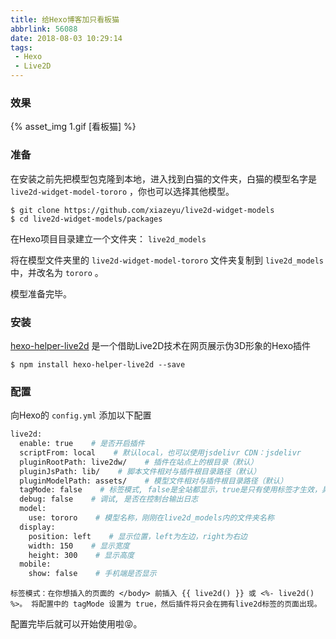 ```yaml
---
title: 给Hexo博客加只看板猫
abbrlink: 56088
date: 2018-08-03 10:29:14
tags: 
 - Hexo
 - Live2D
---
```


### 效果
{% asset_img 1.gif [看板猫] %}

### 准备
在安装之前先把模型包克隆到本地，进入找到白猫的文件夹，白猫的模型名字是 ``live2d-widget-model-tororo`` ，你也可以选择其他模型。

```Shell
$ git clone https://github.com/xiazeyu/live2d-widget-models 
$ cd live2d-widget-models/packages
```

在Hexo项目目录建立一个文件夹： ``live2d_models``

将在模型文件夹里的 ``live2d-widget-model-tororo`` 文件夹复制到 ``live2d_models`` 中，并改名为 ``tororo`` 。

模型准备完毕。

### 安装

[hexo-helper-live2d](https://github.com/EYHN/hexo-helper-live2d/blob/master/README.zh-CN.md) 是一个借助Live2D技术在网页展示伪3D形象的Hexo插件

```Shell
$ npm install hexo-helper-live2d --save
```

### 配置

向Hexo的 ``config.yml`` 添加以下配置

```Bash
live2d:
  enable: true    # 是否开启插件
  scriptFrom: local    # 默认local，也可以使用jsdelivr CDN：jsdelivr
  pluginRootPath: live2dw/    # 插件在站点上的根目录（默认）
  pluginJsPath: lib/    # 脚本文件相对与插件根目录路径（默认）
  pluginModelPath: assets/    # 模型文件相对与插件根目录路径（默认）
  tagMode: false    # 标签模式, false是全站都显示，true是只有使用标签才生效，具体请查看文档
  debug: false    # 调试, 是否在控制台输出日志
  model:
    use: tororo    # 模型名称，刚刚在live2d_models内的文件夹名称
  display:
    position: left    # 显示位置，left为左边，right为右边
    width: 150    # 显示宽度
    height: 300    # 显示高度
  mobile:
    show: false    # 手机端是否显示
```

```
标签模式：在你想插入的页面的 </body> 前插入 {{ live2d() }} 或 <%- live2d() %>。 将配置中的 tagMode 设置为 true，然后插件将只会在拥有live2d标签的页面出现。
```

配置完毕后就可以开始使用啦:stuck_out_tongue_closed_eyes:。